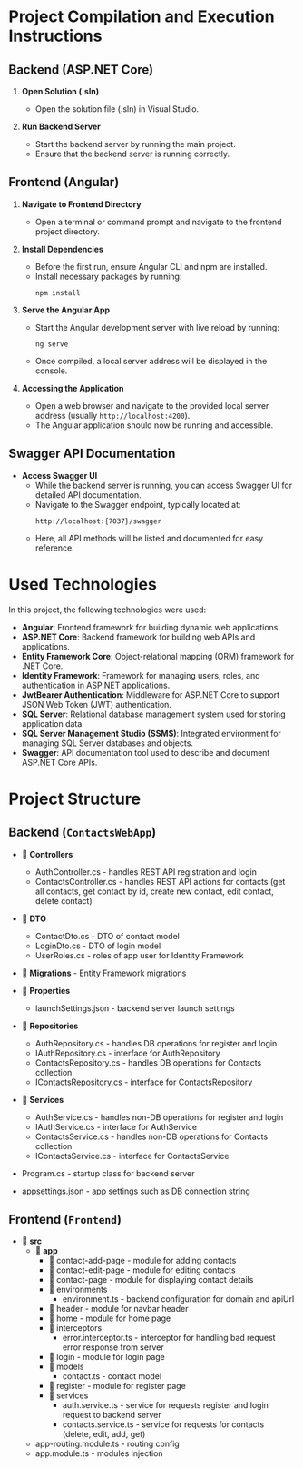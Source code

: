 # Project Compilation and Execution Instructions

## Backend (ASP.NET Core)

1. **Open Solution (.sln)**
   - Open the solution file (.sln) in Visual Studio.

2. **Run Backend Server**
   - Start the backend server by running the main project.
   - Ensure that the backend server is running correctly.

## Frontend (Angular)

1. **Navigate to Frontend Directory**
   - Open a terminal or command prompt and navigate to the frontend project directory.

2. **Install Dependencies**
   - Before the first run, ensure Angular CLI and npm are installed.
   - Install necessary packages by running:
     ```
     npm install
     ```

3. **Serve the Angular App**
   - Start the Angular development server with live reload by running:
     ```
     ng serve
     ```
   - Once compiled, a local server address will be displayed in the console.

4. **Accessing the Application**
   - Open a web browser and navigate to the provided local server address (usually `http://localhost:4200`).
   - The Angular application should now be running and accessible.

## Swagger API Documentation

- **Access Swagger UI**
  - While the backend server is running, you can access Swagger UI for detailed API documentation.
  - Navigate to the Swagger endpoint, typically located at:
    ```
    http://localhost:{7037}/swagger
    ```
  - Here, all API methods will be listed and documented for easy reference.


# Used Technologies

In this project, the following technologies were used:

- **Angular**: Frontend framework for building dynamic web applications.
- **ASP.NET Core**: Backend framework for building web APIs and applications.
- **Entity Framework Core**: Object-relational mapping (ORM) framework for .NET Core.
- **Identity Framework**: Framework for managing users, roles, and authentication in ASP.NET applications.
- **JwtBearer Authentication**: Middleware for ASP.NET Core to support JSON Web Token (JWT) authentication.
- **SQL Server**: Relational database management system used for storing application data.
- **SQL Server Management Studio (SSMS)**: Integrated environment for managing SQL Server databases and objects.
- **Swagger**: API documentation tool used to describe and document ASP.NET Core APIs.

# Project Structure

## Backend (`ContactsWebApp`)

- 📁 **Controllers**
  - AuthController.cs - handles REST API registration and login
  - ContactsController.cs - handles REST API actions for contacts (get all contacts, get contact by id, create new contact, edit contact, delete contact)
  
- 📁 **DTO**
  - ContactDto.cs - DTO of contact model
  - LoginDto.cs - DTO of login model
  - UserRoles.cs - roles of app user for Identity Framework
  
- 📁 **Migrations** - Entity Framework migrations
  
- 📁 **Properties**
  - launchSettings.json - backend server launch settings
  
- 📁 **Repositories**
  - AuthRepository.cs - handles DB operations for register and login
  - IAuthRepository.cs - interface for AuthRepository
  - ContactsRepository.cs - handles DB operations for Contacts collection
  - IContactsRepository.cs - interface for ContactsRepository
  
- 📁 **Services**
  - AuthService.cs - handles non-DB operations for register and login
  - IAuthService.cs - interface for AuthService
  - ContactsService.cs - handles non-DB operations for Contacts collection
  - IContactsService.cs - interface for ContactsService
  
- Program.cs - startup class for backend server
- appsettings.json - app settings such as DB connection string

## Frontend (`Frontend`)

- 📁 **src**
  - 📁 **app**
    - 📁 contact-add-page - module for adding contacts
    - 📁 contact-edit-page - module for editing contacts
    - 📁 contact-page - module for displaying contact details
    - 📁 environments
      - environment.ts - backend configuration for domain and apiUrl
    - 📁 header - module for navbar header
    - 📁 home - module for home page
    - 📁 interceptors
      - error.interceptor.ts - interceptor for handling bad request error response from server 
    - 📁 login - module for login page
    - 📁 models
      - contact.ts - contact model
    - 📁 register - module for register page
    - 📁 services
      - auth.service.ts - service for requests register and login request to backend server
      - contacts.service.ts - service for requests for contacts (delete, edit, add, get)
  - app-routing.module.ts - routing config
  - app.module.ts - modules injection

